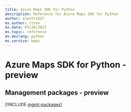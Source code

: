 ```yaml
---
title: Azure Maps SDK for Python
description: Reference for Azure Maps SDK for Python
author: alextts627
ms.author: ttsao
ms.data: 03/20/2023
ms.topic: reference
ms.devlang: python
ms.service: maps
---
```

# Azure Maps SDK for Python - preview

## Management packages - preview
[!INCLUDE [mgmt-packages](maps-mgmt-index.md)]
